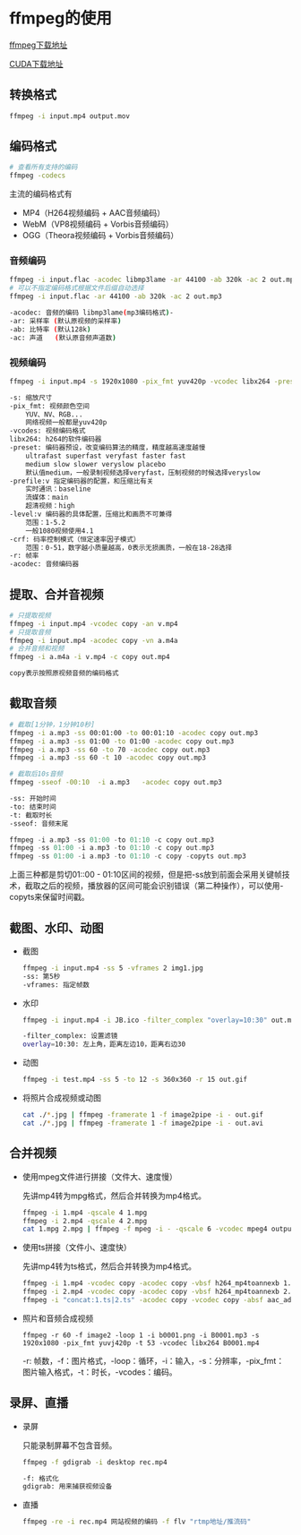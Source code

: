 # ffmpeg的使用

[ffmpeg下载地址](http://ffmpeg.org/download.html)

[CUDA下载地址](https://developer.nvidia.com/cuda-downloads)



## 转换格式

```bash
ffmpeg -i input.mp4 output.mov
```



## 编码格式

```bash
# 查看所有支持的编码
ffmpeg -codecs
```

主流的编码格式有

- MP4（H264视频编码 + AAC音频编码）
- WebM（VP8视频编码 + Vorbis音频编码）
- OGG（Theora视频编码 + Vorbis音频编码）



### 音频编码

```bash
ffmpeg -i input.flac -acodec libmp3lame -ar 44100 -ab 320k -ac 2 out.mp3
# 可以不指定编码格式根据文件后缀自动选择
ffmpeg -i input.flac -ar 44100 -ab 320k -ac 2 out.mp3

-acodec: 音频的编码 libmp3lame(mp3编码格式)-
-ar: 采样率 (默认原视频的采样率)
-ab: 比特率 (默认128k)
-ac: 声道   (默认原音频声道数)
```





### 视频编码

```bash
ffmpeg -i input.mp4 -s 1920x1080 -pix_fmt yuv420p -vcodec libx264 -preset medium -profile:v high -level:v 4.1 -crf 23 -acodec aac -ar 44100 -ac 2 -ab 128k output.mp4

-s: 缩放尺寸
-pix_fmt: 视频颜色空间
	YUV、NV、RGB...
	网络视频一般都是yuv420p
-vcodes: 视频编码格式
libx264: h264的软件编码器
-preset: 编码器预设，改变编码算法的精度，精度越高速度越慢
	ultrafast superfast veryfast faster fast
	medium slow slower veryslow placebo
	默认值medium，一般录制视频选择veryfast，压制视频的时候选择veryslow
-prefile:v 指定编码器的配置，和压缩比有关
	实时通讯：baseline
	流媒体：main
	超清视频：high
-level:v 编码器的具体配置，压缩比和画质不可兼得
	范围：1-5.2
	一般1080视频使用4.1
-crf: 码率控制模式（恒定速率因子模式）
	范围：0-51，数字越小质量越高，0表示无损画质，一般在18-28选择
-r: 帧率
-acodec: 音频编码器
```





## 提取、合并音视频

```bash
# 只提取视频
ffmpeg -i input.mp4 -vcodec copy -an v.mp4
# 只提取音频
ffmpeg -i input.mp4 -acodec copy -vn a.m4a
# 合并音频和视频
ffmpeg -i a.m4a -i v.mp4 -c copy out.mp4

copy表示按照原视频音频的编码格式
```



## 截取音频

```bash
# 截取[1分钟，1分钟10秒]
ffmpeg -i a.mp3 -ss 00:01:00 -to 00:01:10 -acodec copy out.mp3
ffmpeg -i a.mp3 -ss 01:00 -to 01:00 -acodec copy out.mp3
ffmpeg -i a.mp3 -ss 60 -to 70 -acodec copy out.mp3
ffmpeg -i a.mp3 -ss 60 -t 10 -acodec copy out.mp3

# 截取后10s音频
ffmpeg -sseof -00:10  -i a.mp3   -acodec copy out.mp3

-ss: 开始时间
-to: 结束时间
-t: 截取时长
-sseof: 音频末尾
```

```cpp
ffmpeg -i a.mp3 -ss 01:00 -to 01:10 -c copy out.mp3
ffmpeg -ss 01:00 -i a.mp3 -to 01:10 -c copy out.mp3
ffmpeg -ss 01:00 -i a.mp3 -to 01:10 -c copy -copyts out.mp3
```

上面三种都是剪切01::00 - 01:10区间的视频，但是把-ss放到前面会采用关键帧技术，截取之后的视频，播放器的区间可能会识别错误（第二种操作），可以使用-copyts来保留时间戳。



## 截图、水印、动图

- 截图

  ```bash
  ffmpeg -i input.mp4 -ss 5 -vframes 2 img1.jpg   
  -ss: 第5秒
  -vframes: 指定帧数
  ```

- 水印

  ```bash
  ffmpeg -i input.mp4 -i JB.ico -filter_complex "overlay=10:30" out.mp4
  
  -filter_complex: 设置滤镜
  overlay=10:30: 左上角，距离左边10，距离右边30
  ```

- 动图

  ```bash
  ffmpeg -i test.mp4 -ss 5 -to 12 -s 360x360 -r 15 out.gif
  ```

- 将照片合成视频或动图

  ```bash
  cat ./*.jpg | ffmpeg -framerate 1 -f image2pipe -i - out.gif
  cat ./*.jpg | ffmpeg -framerate 1 -f image2pipe -i - out.avi
  ```

  

## 合并视频

- 使用mpeg文件进行拼接（文件大、速度慢）

  先讲mp4转为mpg格式，然后合并转换为mp4格式。

  ```bash
  ffmpeg -i 1.mp4 -qscale 4 1.mpg
  ffmpeg -i 2.mp4 -qscale 4 2.mpg
  cat 1.mpg 2.mpg | ffmpeg -f mpeg -i - -qscale 6 -vcodec mpeg4 output.mp4
  ```

- 使用ts拼接（文件小、速度快）

  先讲mp4转为ts格式，然后合并转换为mp4格式。

  ```bash
  ffmpeg -i 1.mp4 -vcodec copy -acodec copy -vbsf h264_mp4toannexb 1.ts
  ffmpeg -i 2.mp4 -vcodec copy -acodec copy -vbsf h264_mp4toannexb 2.ts
  ffmpeg -i "concat:1.ts|2.ts" -acodec copy -vcodec copy -absf aac_adtstoasc output.mp4
  
  ```

- 照片和音频合成视频

  ```
  ffmpeg -r 60 -f image2 -loop 1 -i b0001.png -i B0001.mp3 -s 1920x1080 -pix_fmt yuvj420p -t 53 -vcodec libx264 B0001.mp4
  ```

  -r: 帧数，-f：图片格式，-loop：循环，-i：输入，-s：分辨率，-pix_fmt：图片输入格式，-t：时长，-vcodes：编码。





## 录屏、直播

- 录屏

  只能录制屏幕不包含音频。

  ```bash
  ffmpeg -f gdigrab -i desktop rec.mp4
  
  -f: 格式化
  gdigrab: 用来捕获视频设备
  ```

- 直播

  ```bash
  ffmpeg -re -i rec.mp4 网站视频的编码 -f flv "rtmp地址/推流码"
  ```

  

  